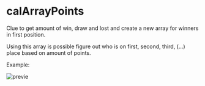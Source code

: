 # calArrayPoints
Clue to get amount of win, draw and lost and create a new array for winners in first position.

Using this array is possible figure out who is on first, second, third, (...) place based on amount of points.

Example:

![previe](https://github.com/wbhaese/calcArrayPoints/blob/main/previewResult.jpg)
